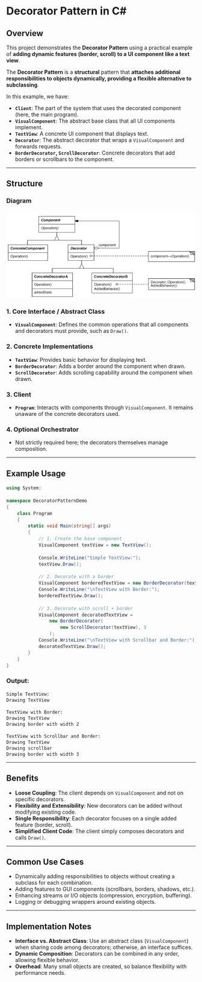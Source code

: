 # **Decorator Pattern** in **C#**

## Overview

This project demonstrates the **Decorator Pattern** using a practical example of **adding dynamic features (border, scroll) to a UI component like a text view**.

The **Decorator Pattern** is a **structural** pattern that **attaches additional responsibilities to objects dynamically, providing a flexible alternative to subclassing**.

In this example, we have:

* **`Client`**: The part of the system that uses the decorated component (here, the main program).
* **`VisualComponent`**: The abstract base class that all UI components implement.
* **`TextView`**: A concrete UI component that displays text.
* **`Decorator`**: The abstract decorator that wraps a `VisualComponent` and forwards requests.
* **`BorderDecorator`, `ScrollDecorator`**: Concrete decorators that add borders or scrollbars to the component.

---

## Structure

### Diagram

![UML Diagram illustrating the pattern](decorator_structure.png)

### 1. Core Interface / Abstract Class

* **`VisualComponent`**: Defines the common operations that all components and decorators must provide, such as `Draw()`.

### 2. Concrete Implementations

* **`TextView`**: Provides basic behavior for displaying text.
* **`BorderDecorator`**: Adds a border around the component when drawn.
* **`ScrollDecorator`**: Adds scrolling capability around the component when drawn.

### 3. Client

* **`Program`**: Interacts with components through `VisualComponent`. It remains unaware of the concrete decorators used.

### 4. Optional Orchestrator

* Not strictly required here; the decorators themselves manage composition.

---

## Example Usage

```csharp
using System;

namespace DecoratorPatternDemo
{
    class Program
    {
        static void Main(string[] args)
        {
            // 1. Create the base component
            VisualComponent textView = new TextView();

            Console.WriteLine("Simple TextView:");
            textView.Draw();

            // 2. Decorate with a border
            VisualComponent borderedTextView = new BorderDecorator(textView, 2);
            Console.WriteLine("\nTextView with Border:");
            borderedTextView.Draw();

            // 3. Decorate with scroll + border
            VisualComponent decoratedTextView =
                new BorderDecorator(
                    new ScrollDecorator(textView), 3
                );
            Console.WriteLine("\nTextView with Scrollbar and Border:");
            decoratedTextView.Draw();
        }
    }
}
```

### Output:

```
Simple TextView:
Drawing TextView

TextView with Border:
Drawing TextView
Drawing border with width 2

TextView with Scrollbar and Border:
Drawing TextView
Drawing scrollbar
Drawing border with width 3
```

---

## Benefits

* **Loose Coupling**: The client depends on `VisualComponent` and not on specific decorators.
* **Flexibility and Extensibility**: New decorators can be added without modifying existing code.
* **Single Responsibility**: Each decorator focuses on a single added feature (border, scroll).
* **Simplified Client Code**: The client simply composes decorators and calls `Draw()`.

---

## Common Use Cases

* Dynamically adding responsibilities to objects without creating a subclass for each combination.
* Adding features to GUI components (scrollbars, borders, shadows, etc.).
* Enhancing streams or I/O objects (compression, encryption, buffering).
* Logging or debugging wrappers around existing objects.

---

## Implementation Notes

* **Interface vs. Abstract Class**: Use an abstract class (`VisualComponent`) when sharing code among decorators; otherwise, an interface suffices.
* **Dynamic Composition**: Decorators can be combined in any order, allowing flexible behavior.
* **Overhead**: Many small objects are created, so balance flexibility with performance needs.
